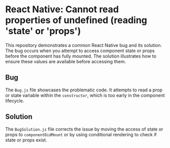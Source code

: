 # React Native: Cannot read properties of undefined (reading 'state' or 'props')

This repository demonstrates a common React Native bug and its solution. The bug occurs when you attempt to access component state or props before the component has fully mounted.  The solution illustrates how to ensure these values are available before accessing them.

## Bug

The `Bug.js` file showcases the problematic code.  It attempts to read a prop or state variable within the `constructor`, which is too early in the component lifecycle.

## Solution

The `BugSolution.js` file corrects the issue by moving the access of state or props to `componentDidMount` or by using conditional rendering to check if state or props exist.